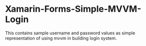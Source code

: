 # Xamarin-Forms-Simple-MVVM-Login
This contains sample username and password values as simple representation of using mvvm in building login system. 
